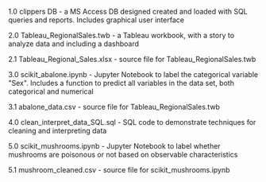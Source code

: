 1.0 clippers DB - a MS Access DB designed created and loaded with SQL queries and reports. Includes graphical user interface

2.0 Tableau_RegionalSales.twb - a Tableau workbook, with a story to analyze data and including a dashboard 

2.1 Tableau_Regional_Sales.xlsx - source file for Tableau_RegionalSales.twb

3.0 scikit_abalone.ipynb - Jupyter Notebook to label the categorical variable "Sex". Includes a function to predict all variables in the data set, both categorical and numerical

3.1 abalone_data.csv - source file for Tableau_RegionalSales.twb

4.0 clean_interpret_data_SQL.sql - SQL code to demonstrate techniques for cleaning and interpreting data

5.0 scikit_mushrooms.ipynb - Jupyter Notebook to label whether mushrooms are poisonous or not based on observable characteristics

5.1 mushroom_cleaned.csv - source file for scikit_mushrooms.ipynb

